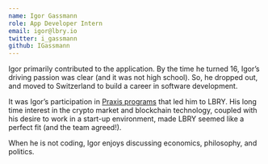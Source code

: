 ```yaml
---
name: Igor Gassmann
role: App Developer Intern
email: igor@lbry.io
twitter: i_gassmann
github: IGassmann
---
```


Igor primarily contributed to the application. By the time he turned 16, Igor’s driving passion was clear (and it was not high school). So, he dropped out, and moved to Switzerland to build a career in software development.

It was Igor’s participation in [Praxis programs](http://discoverpraxis.com) that led him to LBRY. His long time interest in the crypto market and blockchain technology, coupled with his desire to work in a start-up environment, made LBRY seemed like a perfect fit (and the team agreed!).

When he is not coding, Igor enjoys discussing economics, philosophy, and politics.
